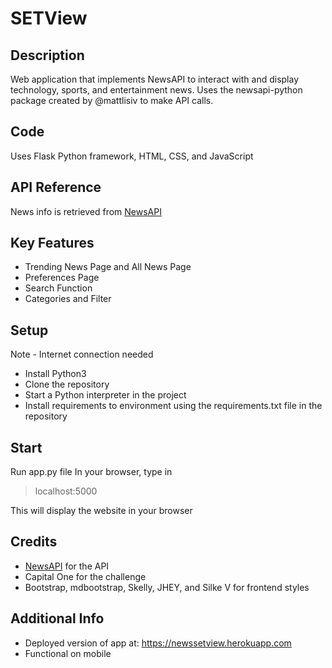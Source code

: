 # SETView

## Description
Web application that implements NewsAPI to interact with and display technology, sports, and entertainment news.  Uses the newsapi-python package created by @mattlisiv to make API calls.

## Code
Uses Flask Python framework, HTML, CSS, and JavaScript

## API Reference
News info is retrieved from [NewsAPI](https://newsapi.org)

## Key Features
* Trending News Page and All News Page
* Preferences Page
* Search Function
* Categories and Filter

## Setup
Note - Internet connection needed
* Install Python3
* Clone the repository
* Start a Python interpreter in the project
* Install requirements to environment using the requirements.txt file in the repository

## Start
Run app.py file
In your browser, type in
>localhost:5000

This will display the website in your browser

## Credits
* [NewsAPI](https://newsapi.org) for the API
* Capital One for the challenge
* Bootstrap, mdbootstrap, Skelly, JHEY, and Silke V for frontend styles

## Additional Info
* Deployed version of app at: https://newssetview.herokuapp.com
* Functional on mobile
